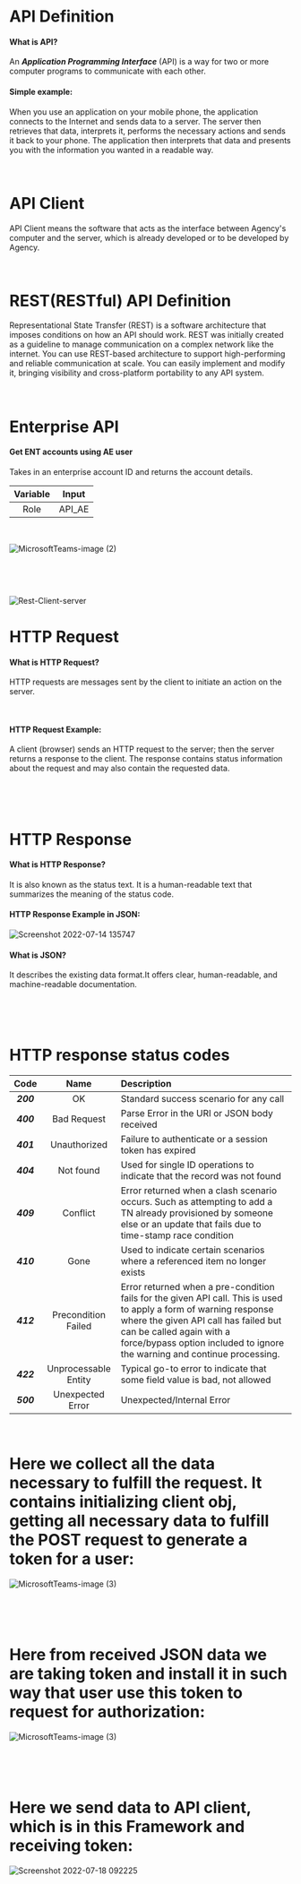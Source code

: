 # API Definition

#### What is API?

An ***Application Programming Interface*** (API) is a way for two or more computer programs to communicate with each other.

#### Simple example:

When you use an application on your mobile phone, the application connects to the Internet and sends data to a server. The server then retrieves that data, interprets it, performs the necessary actions and sends it back to your phone. The application then interprets that data and presents you with the information you wanted in a readable way. 

<p>&nbsp;</p>

# API Client
API Client means the software that acts as the interface between Agency's computer and the server, which is already developed or to be developed by Agency.

<p>&nbsp;</p>

# REST(RESTful) API Definition
Representational State Transfer (REST) is a software architecture that imposes conditions on how an API should work. REST was initially created as a guideline to manage communication on a complex network like the internet. You can use REST-based architecture to support high-performing and reliable communication at scale. You can easily implement and modify it, bringing visibility and cross-platform portability to any API system.
<p>&nbsp;</p>


# Enterprise API

#### Get ENT accounts using AE user

Takes in an enterprise account ID and returns the account details.

|Variable|Input |
|:------:|:----:|
|Role    |API_AE|

<p>&nbsp;</p>

![MicrosoftTeams-image (2)](https://user-images.githubusercontent.com/85736827/178970712-428945bf-5bd1-42d5-a711-5fbac60f6072.png)

<br />


<p>&nbsp;</p>


![Rest-Client-server](https://user-images.githubusercontent.com/85736827/178935149-90295356-4d6a-48e3-b701-5b743fe2dd58.png)


# HTTP Request

#### What is HTTP Request?
HTTP requests are messages sent by the client to initiate an action on the server.
<p>&nbsp;</p>

#### HTTP Request Example:

A client (browser) sends an HTTP request to the server; then the server returns a response to the client. The response contains status information about the request and may also contain the requested data.

<p>&nbsp;</p>
<p>&nbsp;</p>

# HTTP Response

#### What is HTTP Response?
It is also known as the status text. It is a human-readable text that summarizes the meaning of the status code.

#### HTTP Response Example in JSON:
![Screenshot 2022-07-14 135747](https://user-images.githubusercontent.com/85736827/178967853-73d35bfb-3393-4fcc-88ea-fef8701f02d4.png)


#### What is JSON?
It describes the existing data format.It offers clear, human-readable, and machine-readable documentation.


<p>&nbsp;</p>
<p>&nbsp;</p>

# HTTP response status codes

|Code     |Name    |Description   |
|:-------:|:------:|:---------------|
|***200***|OK      |Standard success scenario for any call|
|***400***|Bad Request|Parse Error in the URI or JSON body received|
|***401***|Unauthorized|Failure to authenticate or a session token has expired|
|***404***|Not found|Used for single ID operations to indicate that the record was not found|
|***409***|Conflict|Error returned when a clash scenario occurs. Such as attempting to add a TN already provisioned by someone else or an update that fails due to time-stamp race condition|
|***410***|Gone|Used to indicate certain scenarios where a referenced item no longer exists|
|***412***|Precondition Failed	|Error returned when a pre-condition fails for the given API call. This is used to apply a form of warning response where the given API call has failed but can be called again with a force/bypass option included to ignore the warning and continue processing.|
|***422***|Unprocessable Entity|Typical go-to error to indicate that some field value is bad, not allowed|
|***500***|Unexpected Error	|Unexpected/Internal Error|
<p>&nbsp;</p>


# Here we collect all the data necessary to fulfill the request. It contains initializing client obj, getting all necessary data to fulfill the POST request to generate a token for a user: 
![MicrosoftTeams-image (3)](https://user-images.githubusercontent.com/85736827/179182997-b01f8829-01cc-41a3-8e8a-9fc38a83471c.png)

<p>&nbsp;</p>


<p>&nbsp;</p>

# Here from received JSON data we are taking token and install it in such way that user use this token to request for authorization:

![MicrosoftTeams-image (3)](https://user-images.githubusercontent.com/85736827/179455116-5dfd6ed3-c4f4-4eb4-aa0e-ce17b90cf3e1.png)

<p>&nbsp;</p>
<p>&nbsp;</p>

# Here we send data to API client, which is in this Framework and receiving token:

![Screenshot 2022-07-18 092225](https://user-images.githubusercontent.com/85736827/179455013-a486989f-16b2-4ca5-ba26-53c39ab49d7c.png)





